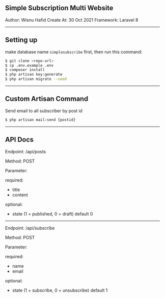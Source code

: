 ## Simple Subscription Multi Website

Author: Wisnu Hafid
Create At: 30 Oct 2021
Framework: Laravel 8

---------

## Setting up

make database name `simplesubscribe` first, then run this command:

```sh
$ git clone <repo-url>
$ cp .env.example .env
$ composer install
$ php artisan key:generate
$ php artisan migrate --seed
```

---------

## Custom Artisan Command

Send email to all subscriber by post id

```sh
$ php artisan mail:send {postid}
```

---------

## API Docs

Endpoint: /api/posts

Method: POST

Parameter: 

required:

- title
- content

optional:

- state (1 = published, 0 = draft) default 0

---------

Endpoint: /api/subscribe

Method: POST

Parameter: 

required:

- name
- email

optional:

- state (1 = subscribe, 0 = unsubscribe) default 1
